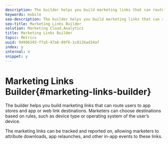 ```yaml
---
description: The builder helps you build marketing links that can route users to app stores and app or web link destinations. Marketers can choose destinations based on rules, such as device type or operating system of the user’s device.
keywords: mobile
seo-description: The builder helps you build marketing links that can route users to app stores and app or web link destinations. Marketers can choose destinations based on rules, such as device type or operating system of the user’s device.
seo-title: Marketing Links Builder
solution: Marketing Cloud,Analytics
title: Marketing Links Builder
topic: Metrics
uuid: 94906393-ffa5-47a6-89f6-1c812bad34af
index: y
internal: n
snippet: y
---
```


# Marketing Links Builder{#marketing-links-builder}

The builder helps you build marketing links that can route users to app stores and app or web link destinations. Marketers can choose destinations based on rules, such as device type or operating system of the user’s device.

The marketing links can be tracked and reported on, allowing marketers to attribute downloads, app relaunches, and other in-app events to these links. 
